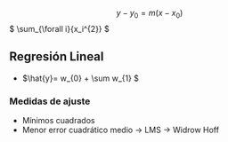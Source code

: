 $$ y-y_0=m(x-x_0) $$
$ \sum_{\forall i}{x_i^{2}} $
## Regresión Lineal
  - $\hat{y}= w_{0} + \sum w_{1} $
### Medidas de ajuste
  * Mínimos cuadrados
  * Menor error cuadrático medio -> LMS -> Widrow Hoff
